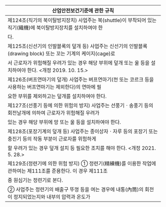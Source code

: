| 산업안전보건기준에 관한 규칙 |
| --- |
| 제124조(직기의 북이탈방지장치) 사업주는 북(shuttle)이 부착되어 있는 직기(織機)에 북이탈방지장치를 설치하여야 한 |
| 다. |
| 제125조(신선기의 인발블록의 덮개 등) 사업주는 신선기의 인발블록(drawing block) 또는 꼬는 기계의 케이지(cage)로 |
| 서 근로자가 위험해질 우려가 있는 경우 해당 부위에 덮개 또는 울 등을 설치하여야 한다. <개정 2019. 10. 15.> |
| 제126조(버프연마기의 덮개) 사업주는 버프연마기(천 또는 코르크 등을 사용하는 버프연마기는 제외한다)의 연마에 필 |
| 요한 부위를 제외하고는 덮개를 설치하여야 한다. |
| 제127조(선풍기 등에 의한 위험의 방지) 사업주는 선풍기ㆍ송풍기 등의 회전날개에 의하여 근로자가 위험해질 우려가 |
| 있는 경우 해당 부위에 망 또는 울 등을 설치하여야 한다. |
| 제128조(포장기계의 덮개 등) 사업주는 종이상자ㆍ자루 등의 포장기 또는 충진기 등의 작동 부분이 근로자를 위험하게 |
| 할 우려가 있는 경우 덮개 설치 등 필요한 조치를 해야 한다. <개정 2021. 5. 28.> |
| 제129조(정련기에 의한 위험 방지) ① 정련기(精練機)를 이용한 작업에 관하여는 제111조를 준용한다. 이 경우 제111조 |
| 중 원심기는 정련기로 본다. |
| ② 사업주는 정련기의 배출구 뚜껑 등을 여는 경우에 내통(內筒)의 회전이 정지되었는지와 내부의 압력과 온도가 |